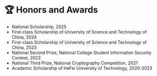 
# 🏆 Honors and Awards
- National Scholarship, 2025
- First-class Scholarship of University of Science and Technology of China, 2024
- First-class Scholarship of University of Science and Technology of China, 2023
- National Second Prize, National College Student Information Security Contest, 2022
- National Third Prize, National Cryptography Competition,  2021
- Academic Scholarship of HeFei University of Technology, 2020-2023 